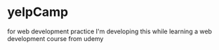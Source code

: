 # yelpCamp
for web development practice
I'm developing this while learning a web development course from udemy
